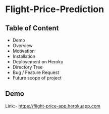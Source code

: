 # Flight-Price-Prediction
## Table of Content
- Demo 
- Overview
- Motivation
- Installation
- Deployement on Heroku
- Directory Tree
- Bug / Feature Request
- Future scope of project
## Demo
Link:- https://flight-price-app.herokuapp.com
